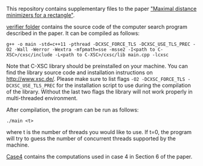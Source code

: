 This repository contains supplementary files to the paper ["Maximal distance minimizers for a rectangle"](https://arxiv.org/abs/2106.00809).

[verifier folder](https://github.com/c0pymaster/minimizer/tree/master/verifier) contains the source code of the computer search program described in the paper. It can be compiled as follows:
```
g++ -o main -std=c++11 -pthread -DCXSC_FORCE_TLS -DCXSC_USE_TLS_PREC -O2 -Wall -Werror -Wextra -mfpmath=sse -msse2 -I<path to C-XSC>/cxsc/include -L<path to C-XSC>/cxsc/lib main.cpp -lcxsc
```
Note that C-XSC library should be preinstalled on your machine. You can find the library source code and installation instructions on http://www.xsc.de/. Please make sure to list flags `-O2 -DCXSC_FORCE_TLS -DCXSC_USE_TLS_PREC` for the installation script to use during the compilation of the library. Without the last two flags the library will not work properly in multi-threaded environment.

After compilation, the program can be run as follows:
```
./main <t>
```
where t is the number of threads you would like to use. If t=0, the program will try to guess the number of concurrent threads supported by the machine.

[Case4](https://github.com/c0pymaster/minimizer/blob/master/Case4.ipynb) contains the computations used in case 4 in Section 6 of the paper.
